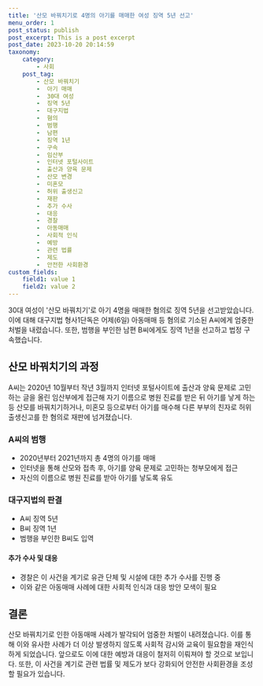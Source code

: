 ```yaml
---
title: '산모 바꿔치기로 4명의 아기를 매매한 여성 징역 5년 선고'
menu_order: 1
post_status: publish
post_excerpt: This is a post excerpt
post_date: 2023-10-20 20:14:59
taxonomy:
    category:
        - 사회
    post_tag:
        - 산모 바꿔치기
        -  아기 매매
        -  30대 여성
        -  징역 5년
        -  대구지법
        -  혐의
        -  범행
        -  남편
        -  징역 1년
        -  구속
        -  임산부
        -  인터넷 포털사이트
        -  출산과 양육 문제
        -  산모 변경
        -  미혼모
        -  허위 출생신고
        -  재판
        -  추가 수사
        -  대응
        -  경찰
        -  아동매매
        -  사회적 인식
        -  예방
        -  관련 법률
        -  제도
        -  안전한 사회환경
custom_fields:
    field1: value 1
    field2: value 2
---
```


30대 여성이 '산모 바꿔치기'로 아기 4명을 매매한 혐의로 징역 5년을 선고받았습니다. 이에 대해 대구지법 형사1단독은 어제(6일) 아동매매 등 혐의로 기소된 A씨에게 엄중한 처벌을 내렸습니다. 또한, 범행을 부인한 남편 B씨에게도 징역 1년을 선고하고 법정 구속했습니다.

## 산모 바꿔치기의 과정
A씨는 2020년 10월부터 작년 3월까지 인터넷 포털사이트에 출산과 양육 문제로 고민하는 글을 올린 임산부에게 접근해 자기 이름으로 병원 진료를 받은 뒤 아기를 낳게 하는 등 산모를 바꿔치기하거나, 미혼모 등으로부터 아기를 매수해 다른 부부의 친자로 허위 출생신고를 한 혐의로 재판에 넘겨졌습니다.

### A씨의 범행
- 2020년부터 2021년까지 총 4명의 아기를 매매
- 인터넷을 통해 산모와 접촉 후, 아기를 양육 문제로 고민하는 청부모에게 접근
- 자신의 이름으로 병원 진료를 받아 아기를 낳도록 유도

### 대구지법의 판결
- A씨 징역 5년
- B씨 징역 1년
- 범행을 부인한 B씨도 입역

#### 추가 수사 및 대응
- 경찰은 이 사건을 계기로 유관 단체 및 시설에 대한 추가 수사를 진행 중
- 이와 같은 아동매매 사례에 대한 사회적 인식과 대응 방안 모색이 필요

## 결론
산모 바꿔치기로 인한 아동매매 사례가 발각되어 엄중한 처벌이 내려졌습니다. 이를 통해 이와 유사한 사례가 더 이상 발생하지 않도록 사회적 감시와 교육이 필요함을 재인식하게 되었습니다. 앞으로도 이에 대한 예방과 대응이 철저히 이뤄져야 할 것으로 보입니다. 또한, 이 사건을 계기로 관련 법률 및 제도가 보다 강화되어 안전한 사회환경을 조성할 필요가 있습니다.
